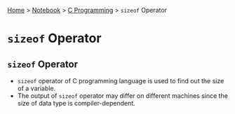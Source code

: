 <a href="../../">Home</a> > <a href="../notebook">Notebook</a> > <a href="./">C Programming</a> > `sizeof` Operator

# `sizeof` Operator



## `sizeof` Operator

* `sizeof` operator of C programming language is used to find out the size of a variable.
* The output of `sizeof` operator may differ on different machines since the size of data type is compiler-dependent.
